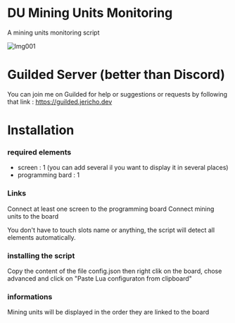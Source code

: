 # DU Mining Units Monitoring
 A mining units monitoring script

![Img001](https://github.com/Jericho1060/du-mining-units-monitoring/blob/main/du-mining-units-monitoring.png?raw=true)

# Guilded Server (better than Discord)

You can join me on Guilded for help or suggestions or requests by following that link : https://guilded.jericho.dev

# Installation

### required elements

- screen : 1 (you can add several il you want to display it in several places)
- programming bard : 1

### Links

Connect at least one screen to the programming board
Connect mining units to the board

You don't have to touch slots name or anything, the script will detect all elements automatically.

### installing the script

Copy the content of the file config.json then right clik on the board, chose advanced and click on "Paste Lua configuraton from clipboard"

### informations

Mining units will be displayed in the order they are linked to the board
